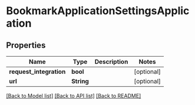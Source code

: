 # BookmarkApplicationSettingsApplication

## Properties
Name | Type | Description | Notes
------------ | ------------- | ------------- | -------------
**request_integration** | **bool** |  | [optional] 
**url** | **String** |  | [optional] 

[[Back to Model list]](../README.md#documentation-for-models) [[Back to API list]](../README.md#documentation-for-api-endpoints) [[Back to README]](../README.md)


